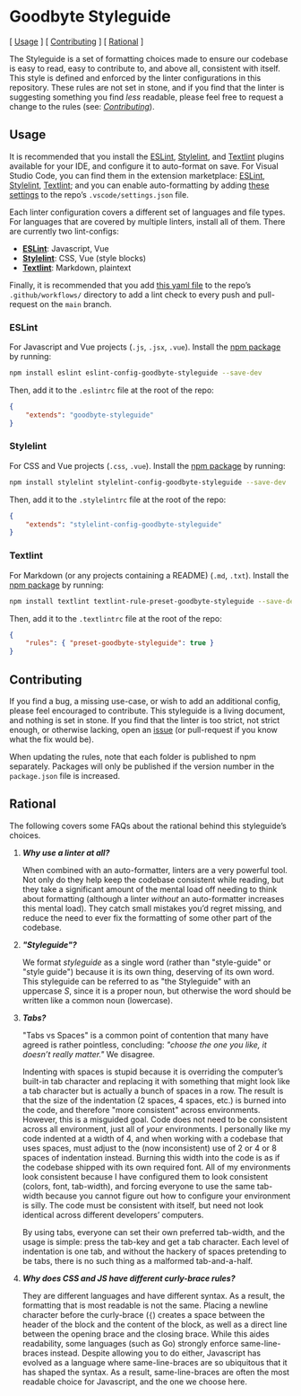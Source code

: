 # Goodbyte Styleguide

[ [Usage](#usage) ]
[ [Contributing](#contributing) ]
[ [Rational](#rational) ]

The Styleguide is a set of formatting choices made to ensure our codebase is easy to read, easy to contribute to, and above all, consistent with itself. This style is defined and enforced by the linter configurations in this repository. These rules are not set in stone, and if you find that the linter is suggesting something you find _less_ readable, please feel free to request a change to the rules (see: _[Contributing](#contributing)_).

## Usage

It is recommended that you install the [ESLint](https://eslint.org), [Stylelint](https://stylelint.io), and [Textlint](https://textlint.github.io) plugins available for your IDE, and configure it to auto-format on save. For Visual Studio Code, you can find them in the extension marketplace: [ESLint](https://marketplace.visualstudio.com/items?itemName=dbaeumer.vscode-eslint), [Stylelint](https://marketplace.visualstudio.com/items?itemName=stylelint.vscode-stylelint), [Textlint](https://marketplace.visualstudio.com/items?itemName=taichi.vscode-textlint); and you can enable auto-formatting by adding [these settings](./.vscode/settings.json) to the repo’s `.vscode/settings.json` file.

Each linter configuration covers a different set of languages and file types. For languages that are covered by multiple linters, install all of them. There are currently two lint-configs:

- **[ESLint](#eslint)**: Javascript, Vue
- **[Stylelint](#stylelint)**: CSS, Vue (style blocks)
- **[Textlint](#textlint)**: Markdown, plaintext

Finally, it is recommended that you add [this yaml file](./.github/workflows/lint.yml) to the repo’s `.github/workflows/` directory to add a lint check to every push and pull-request on the `main` branch.

### ESLint

For Javascript and Vue projects (`.js`, `.jsx`, `.vue`). Install the [npm package](https://www.npmjs.com/package/eslint-config-goodbyte-styleguide) by running:

```bash
npm install eslint eslint-config-goodbyte-styleguide --save-dev
```

Then, add it to the `.eslintrc` file at the root of the repo:

```json
{
    "extends": "goodbyte-styleguide"
}
```

### Stylelint

For CSS and Vue projects (`.css`, `.vue`). Install the [npm package](https://www.npmjs.com/package/stylelint-config-goodbyte-styleguide) by running:

```bash
npm install stylelint stylelint-config-goodbyte-styleguide --save-dev
```

Then, add it to the `.stylelintrc` file at the root of the repo:

```json
{
    "extends": "stylelint-config-goodbyte-styleguide"
}
```

### Textlint

For Markdown (or any projects containing a README) (`.md`, `.txt`). Install the [npm package](https://www.npmjs.com/package/textlint-rule-preset-goodbyte-styleguide) by running:

```bash
npm install textlint textlint-rule-preset-goodbyte-styleguide --save-dev
```

Then, add it to the `.textlintrc` file at the root of the repo:

```json
{
	"rules": { "preset-goodbyte-styleguide": true }
}
```

## Contributing

If you find a bug, a missing use-case, or wish to add an additional config, please feel encouraged to contribute. This styleguide is a living document, and nothing is set in stone. If you find that the linter is too strict, not strict enough, or otherwise lacking, open an [issue](https://github.com/GoodbyteCo/Styleguide/issues) (or pull-request if you know what the fix would be).

When updating the rules, note that each folder is published to npm separately. Packages will only be published if the version number in the `package.json` file is increased.

## Rational

The following covers some FAQs about the rational behind this styleguide’s choices.

1. _**Why use a linter at all?**_

	When combined with an auto-formatter, linters are a very powerful tool. Not only do they help keep the codebase consistent while reading, but they take a significant amount of the mental load off needing to think about formatting (although a linter _without_ an auto-formatter increases this mental load). They catch small mistakes you’d regret missing, and reduce the need to ever fix the formatting of some other part of the codebase.

2. _**"Styleguide"?**_
	
	We format _styleguide_ as a single word (rather than "style-guide" or "style guide") because it is its own thing, deserving of its own word. This styleguide can be referred to as "the Styleguide" with an uppercase _S_, since it is a proper noun, but otherwise the word should be written like a common noun (lowercase).

3. _**Tabs?**_

	"Tabs vs Spaces" is a common point of contention that many have agreed is rather pointless, concluding: _"choose the one you like, it doesn’t really matter."_ We disagree. 
	
	Indenting with spaces is stupid because it is overriding the computer’s built-in tab character and replacing it with something that might look like a tab character but is actually a bunch of spaces in a row. The result is that the size of the indentation (2 spaces, 4 spaces, etc.) is burned into the code, and therefore "more consistent" across environments. However, this is a misguided goal. Code does not need to be consistent across all environment, just all of _your_ environments. I personally like my code indented at a width of 4, and when working with a codebase that uses spaces, must adjust to the (now inconsistent) use of 2 or 4 or 8 spaces of indentation instead. Burning this width into the code is as if the codebase shipped with its own required font. All of my environments look consistent because I have configured them to look consistent (colors, font, tab-width), and forcing everyone to use the same tab-width because you cannot figure out how to configure your environment is silly. The code must be consistent with itself, but need not look identical across different developers’ computers. 
	
	By using tabs, everyone can set their own preferred tab-width, and the usage is simple: press the tab-key and get a tab character. Each level of indentation is one tab, and without the hackery of spaces pretending to be tabs, there is no such thing as a malformed tab-and-a-half.

4. _**Why does CSS and JS have different curly-brace rules?**_

	They are different languages and have different syntax. As a result, the formatting that is most readable is not the same. Placing a newline character before the curly-brace (`{`) creates a space between the header of the block and the content of the block, as well as a direct line between the opening brace and the closing brace. While this aides readability, some languages (such as Go) strongly enforce same-line-braces instead. Despite allowing you to do either, Javascript has evolved as a language where same-line-braces are so ubiquitous that it has shaped the syntax. As a result, same-line-braces are often the most readable choice for Javascript, and the one we choose here.